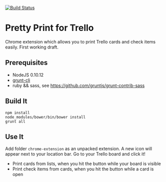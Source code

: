 [![Build Status](https://travis-ci.org/murdochjohn/TrelloPrettyPrint.png?branch=master)](https://travis-ci.org/murdochjohn/TrelloPrettyPrint)

# Pretty Print for Trello

Chrome extension which allows you to print Trello cards and check items easily. First 
working draft.

## Prerequisites

- NodeJS 0.10.12
- [grunt-cli](https://github.com/gruntjs/grunt-cli)
- ruby && sass, see https://github.com/gruntjs/grunt-contrib-sass

## Build It
    
    npm install
    node_modules/bower/bin/bower install
    grunt all

## Use It

Add folder ``chrome-extension`` as an unpacked extension. A new icon will
appear next to your location bar. Go to your Trello board and click it!

- Print cards from lists, when you hit the button while your board is visible
- Print check items from cards, when you hit the button while a card is open
